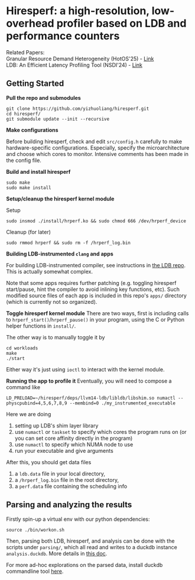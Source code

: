 # Hiresperf: a high-resolution, low-overhead profiler based on LDB and performance counters

Related Papers:\
Granular Resource Demand Heterogeneity (HotOS'25) - [Link](https://sigops.org/s/conferences/hotos/2025/papers/hotos25-102.pdf)\
LDB: An Efficient Latency Profiling Tool (NSDI'24) - [Link](https://www.usenix.org/conference/nsdi24/presentation/cho)

## Getting Started
**Pull the repo and submodules**
```
git clone https://github.com/yizhuoliang/hiresperf.git
cd hiresperf/
git submodule update --init --recursive
```
**Make configurations**

Before building hiresperf, check and edit `src/config.h` carefully to make hardware-specific configurations. Especially, specify the microarchitecture and choose which cores to monitor. Intensive comments has been made in the config file.


**Build and install hiresperf**
```
sudo make
sudo make install
```
**Setup/cleanup the hiresperf kernel module**

Setup
```
sudo insmod ./install/hrperf.ko && sudo chmod 666 /dev/hrperf_device
```
Cleanup (for later)
```
sudo rmmod hrperf && sudo rm -f /hrperf_log.bin
```

**Building LDB-instrumented `clang` and apps**

For building LDB-instrumented compiler, see instructions in [the LDB repo](https://github.com/yizhuoliang/llvm14-ldb). This is actually somewhat complex.

Note that some apps requires further patching (e.g. toggling hiresperf start/pause, hint the compiler to avoid inlining key functions, etc). Such modified source files of each app is included in this repo's `apps/` directory (which is currently not so organized).

**Toggle hiresperf kernel module**
There are two ways, first is including calls to `hrperf_start()`/`hrperf_pause()` in your program, using the C or Python helper functions in `install/`.

The other way is to manually toggle it by
```
cd workloads
make
./start
```
Either way it's just using `ioctl` to interact with the kernel module.

**Running the app to profile it**
Eventually, you will need to compose a command like
```
LD_PRELOAD=~/hiresperf/deps/llvm14-ldb/libldb/libshim.so numactl --physcpubind=4,5,6,7,8,9 --membind=0 ./my_instrumented_executable
```

Here we are doing
1. setting up LDB's shim layer library
2. use `numactl` or `taskset` to specify which cores the program runs on (or you can set core affinity directly in the program)
3. use `numactl` to specify which NUMA node to use
4. run your executable and give arguments

After this, you should get data files
1. a `ldb.data` file in your local directory, 
2. a `/hrperf_log.bin` file in the root directory,
3. a `perf.data` file containing the scheduling info

## Parsing and analyzing the results
Firstly spin-up a virtual env with our python dependencies:
```
source ./bin/workon.sh
```

Then, parsing both LDB, hiresperf, and analysis can be done with the scripts under `parsing/`, which all read and writes to a duckdb instance `analysis.duckdb`. More details in [this doc](docs/parsing.md).

For more ad-hoc explorations on the parsed data, install duckdb commandline tool [here](https://duckdb.org/docs/installation/?version=stable&environment=cli&platform=linux&download_method=direct&architecture=x86_64).